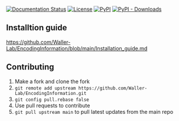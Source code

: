 [![Documentation Status](https://readthedocs.org/projects/encodinginformation/badge/?version=latest)](https://encodinginformation.readthedocs.io/en/latest/?badge=latest)
[![License](https://img.shields.io/pypi/l/encoding_information.svg)](https://github.com/EncodingInformation/EncodingInformation/raw/master/LICENSE)
[![PyPI](https://img.shields.io/pypi/v/encoding_information.svg)](https://pypi.org/project/encoding-information)
[![PyPI - Downloads](https://img.shields.io/pypi/dm/encoding_information.svg)](https://pypistats.org/packages/encoding_information)
   
## Installtion guide

https://github.com/Waller-Lab/EncodingInformation/blob/main/Installation_guide.md



## Contributing

1. Make a fork and clone the fork
2. `git remote add upstream https://github.com/Waller-Lab/EncodingInformation.git`
3. `git config pull.rebase false`
4. Use pull requests to contribute
5. `git pull upstream main` to pull latest updates from the main repo


